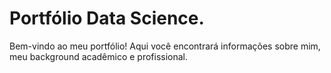 # Portfólio Data Science.

Bem-vindo ao meu portfólio! Aqui você encontrará informações sobre mim, meu background acadêmico e profissional.
